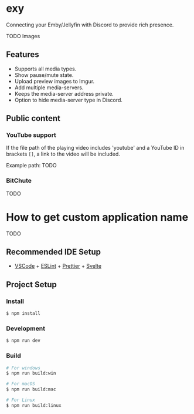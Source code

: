 # exy

Connecting your Emby/Jellyfin with Discord to provide rich presence.

TODO Images

## Features

- Supports all media types.
- Show pause/mute state.
- Upload preview images to Imgur.
- Add multiple media-servers.
- Keeps the media-server address private.
- Option to hide media-server type in Discord.

## Public content

### YouTube support

If the file path of the playing video includes 'youtube' and a YouTube ID in brackets `[]`, a link to the video will be included.

Example path: TODO

### BitChute

TODO

# How to get custom application name

TODO

## Recommended IDE Setup

- [VSCode](https://code.visualstudio.com/) + [ESLint](https://marketplace.visualstudio.com/items?itemName=dbaeumer.vscode-eslint) + [Prettier](https://marketplace.visualstudio.com/items?itemName=esbenp.prettier-vscode) + [Svelte](https://marketplace.visualstudio.com/items?itemName=svelte.svelte-vscode)

## Project Setup

### Install

```bash
$ npm install
```

### Development

```bash
$ npm run dev
```

### Build

```bash
# For windows
$ npm run build:win

# For macOS
$ npm run build:mac

# For Linux
$ npm run build:linux
```
